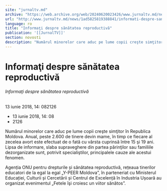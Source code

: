 ```yaml
---
site: "jurnaltv.md"
archive: "https://web.archive.org/web/20240620023426/www.jurnaltv.md/news/1ad5825819388841/informati-despre-sanatatea-"
url: "http://www.jurnaltv.md/news/1ad5825819388841/informati-despre-sanatatea-"
language: ro
title: "Informaţi despre sănătatea reproductivă"
publication: '[[JurnalTV]]'
section: novosti
description: "Numărul minorelor care aduc pe lume copii creşte simţitor în Republica Moldova. Anual, peste 2.600 de tinere devin mame, în timp ce fiecare al zecelea avort este efectuat de o fată cu vârsta cuprinsă între 15 şi 19 ani. Lipsa de informare, slaba supraveghere din partea părinţilor sau familiile dezorganizate sunt, potrivit specialiştilor, principalele cauze ale acestui fenomen."
---
```


# Informaţi despre sănătatea reproductivă

###### Informaţi despre sănătatea reproductivă

13 iunie 2018, 14: 082126

- 13 iunie 2018, 14: 08
- 2126

Numărul minorelor care aduc pe lume copii creşte simţitor în Republica Moldova. Anual, peste 2.600 de tinere devin mame, în timp ce fiecare al zecelea avort este efectuat de o fată cu vârsta cuprinsă între 15 şi 19 ani. Lipsa de informare, slaba supraveghere din partea părinţilor sau familiile dezorganizate sunt, potrivit specialiştilor, principalele cauze ale acestui fenomen.

Agenția ONU pentru drepturile și sănătatea reproductivă, rețeaua tinerilor educatori de la egal la egal „Y-PEER Moldova”, în parteneriat cu Ministerul Educației, Culturii și Cercetării și Centrul de Excelență în Industria Ușoară au organizat evenimentul „Fetele îşi croiesc un viitor sănătos”.